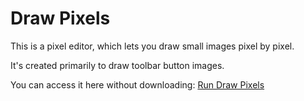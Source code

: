 Draw Pixels
===========

This is a pixel editor, which lets you draw small images pixel by pixel.

It's created primarily to draw toolbar button images.

You can access it here without downloading:
[Run Draw Pixels](https://rawcdn.githack.com/cdragan/drawpix/main/index.html)
